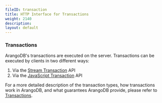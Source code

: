```yaml
---
fileID: transaction
title: HTTP Interface for Transactions
weight: 2140
description: 
layout: default
---
```

### Transactions

ArangoDB's transactions are executed on the server. Transactions can be 
executed by clients in two different ways:

1. Via the [Stream Transaction](transaction-stream-transaction) API
2. Via the [JavaScript Transaction](transaction-js-transaction) API

For a more detailed description of the transaction types, how transactions work
in ArangoDB, and what guarantees ArangoDB provide, please refer to
[Transactions](../../transactions/). 
